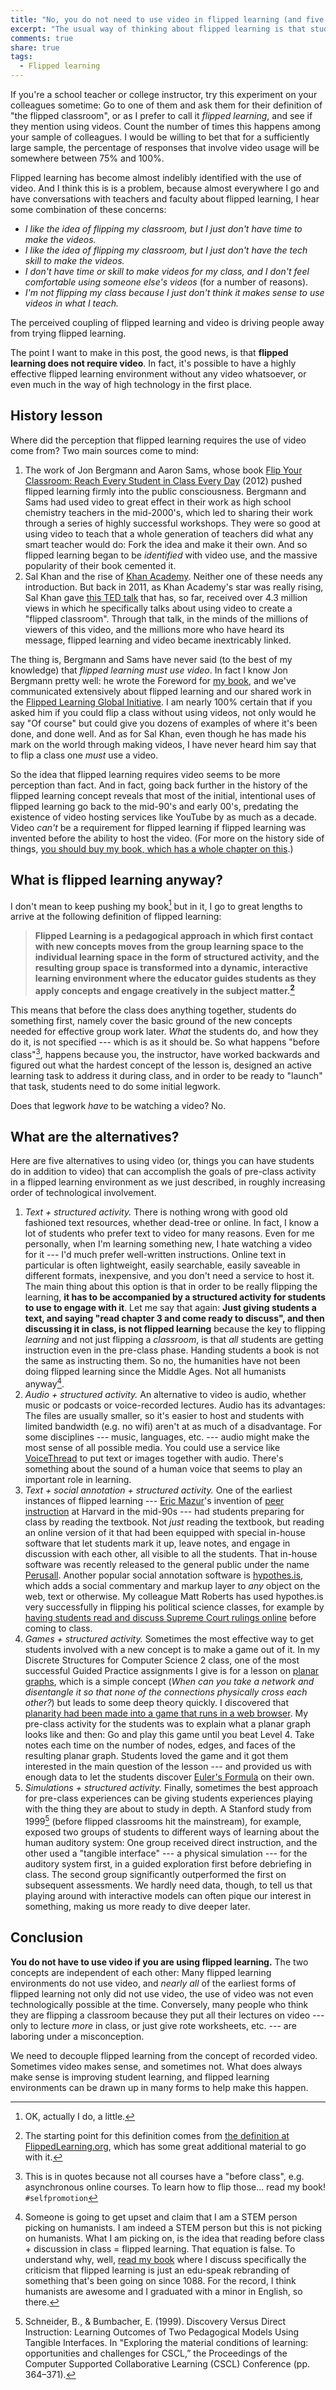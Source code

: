 ```yaml
---
title: "No, you do not need to use video in flipped learning (and five alternatives)"
excerpt: "The usual way of thinking about flipped learning is that students watch videos before class, and unfortunately this leads many instructors away from using it. The truth is, video is unnecessary."
comments: true
share: true
tags:
  - Flipped learning
---
```


If you're a school teacher or college instructor, try this experiment on your colleagues sometime: Go to one of them and ask them for their definition of "the flipped classroom", or as I prefer to call it _flipped learning_, and see if they mention using videos. Count the number of times this happens among your sample of colleagues. I would be willing to bet that for a sufficiently large sample, the percentage of responses that involve video usage will be somewhere between 75% and 100%.

Flipped learning has become almost indelibly identified with the use of video. And I think this is is a problem, because almost everywhere I go and have conversations with teachers and faculty about flipped learning, I hear some combination of these concerns:

+ _I like the idea of flipping my classroom, but I just don't have time to make the videos._
+ _I like the idea of flipping my classroom, but I just don't have the tech skill to make the videos._
+ _I don't have time or skill to make videos for my class, and I don't feel comfortable using someone else's videos_ (for a number of reasons).
+ _I'm not flipping my class because I just don't think it makes sense to use videos in what I teach._

The perceived coupling of flipped learning and video is driving people away from trying flipped learning.

The point I want to make in this post, the good news, is that __flipped learning does not require video__. In fact, it's possible to have a highly effective flipped learning environment without any video whatsoever, or even much in the way of high technology in the first place.

## History lesson

Where did the perception that flipped learning requires the use of video come from? Two main sources come to mind:

1. The work of Jon Bergmann and Aaron Sams, whose book [Flip Your Classroom: Reach Every Student in Class Every Day](http://a.co/3K9pl7A) (2012) pushed flipped learning firmly into the public consciousness. Bergmann and Sams had used video to great effect in their work as high school chemistry teachers in the mid-2000's, which led to sharing their work through a series of highly successful workshops. They were so good at using video to teach that a whole generation of teachers did what any smart teacher would do: Fork the idea and make it their own. And so flipped learning began to be _identified_ with video use, and the massive popularity of their book cemented it.
2. Sal Khan and the rise of [Khan Academy](https://www.khanacademy.org/). Neither one of these needs any introduction. But back in 2011, as Khan Academy's star was really rising, Sal Khan gave [this TED talk](https://www.ted.com/talks/salman_khan_let_s_use_video_to_reinvent_education) that has, so far, received over 4.3 million views in which he specifically talks about using video to create a "flipped classroom". Through that talk, in the minds of the millions of viewers of this video, and the millions more who have heard its message, flipped learning and video became  inextricably linked.

The thing is, Bergmann and Sams have never said (to the best of my knowledge) that _flipped learning must use video_. In fact I know Jon Bergmann pretty well: he wrote the Foreword for [my book](http://rtalbert.org/book/), and we've communicated extensively about flipped learning and our shared work in the [Flipped Learning Global Initiative](http://flglobal.org/). I am nearly 100% certain that if you asked him if you could flip a class without using videos, not only would he say "Of course" but could give you dozens of examples of where it's been done, and done well. And as for Sal Khan, even though he has made his mark on the world through making videos, I have never heard him say that to flip a class one _must_ use a video.

So the idea that flipped learning requires video seems to be more perception than fact. And in fact, going back further in the history of the flipped learning concept reveals that most of the initial, intentional uses of flipped learning go back to the mid-90's and early 00's, predating the existence of video hosting services like YouTube by as much as a decade. Video _can't_ be a requirement for flipped learning if flipped learning was invented before the ability to host the video. (For more on the history side of things, [you should buy my book, which has a whole chapter on this](http://rtalbert.org/book/).)

## What is flipped learning anyway?

I don't mean to keep pushing my book[^1] but in it, I go to great lengths to arrive at the following definition of flipped learning:

>__Flipped Learning is a pedagogical approach in which first contact with new concepts moves from the group learning space to the individual learning space in the form of structured activity, and the resulting group space is transformed into a dynamic, interactive learning environment where the educator guides students as they apply concepts and engage creatively in the subject matter.[^3]__

This means that before the class does anything together, students do something first, namely cover the basic ground of the new concepts needed for effective group work later. _What_ the students do, and how they do it, is not specified --- which is as it should be. So what happens "before class"[^2], happens because you, the instructor, have worked backwards and figured out what the hardest concept of the lesson is, designed an active learning task to address it during class, and in order to be ready to "launch" that task, students need to do some initial legwork.

Does that legwork _have_ to be watching a video? No.

[^1]: OK, actually I do, a little.
[^2]: This is in quotes because not all courses have a "before class", e.g. asynchronous online courses. To learn how to flip those... read my book! `#selfpromotion`
[^3]: The starting point for this definition comes from [the definition at FlippedLearning.org](http://flippedlearning.org/definition-of-flipped-learning/), which has some great additional material to go with it.


## What are the alternatives?

Here are five alternatives to using video (or, things you can have students do in addition to video) that can accomplish the goals of pre-class activity in a flipped learning environment as we just described,  in roughly increasing order of technological involvement.

1. _Text + structured activity._ There is nothing wrong with good old fashioned text resources, whether dead-tree or online. In fact, I know a lot of students who prefer text to video for many reasons. Even for me personally, when I'm learning something new, I hate watching a video for it --- I'd much prefer well-written instructions. Online text in particular is often lightweight, easily searchable, easily saveable in different formats, inexpensive, and you don't need a service to host it. The main thing about this option is that in order to be really flipping the learning, **it has to be accompanied by a structured activity for students to use to engage with it**. Let me say that again: **Just giving students a text, and saying "read chapter 3 and come ready to discuss", and then discussing it in class, is not flipped learning** because the key to flipping _learning_ and not just flipping a _classroom_, is that _all_ students are getting instruction even in the pre-class phase. Handing students a book is not the same as instructing them. So no, the humanities have not been doing flipped learning since the Middle Ages. Not all humanists anyway[^5].
2. _Audio + structured activity._ An alternative to video is audio, whether music or podcasts or voice-recorded lectures. Audio has its advantages: The files are usually smaller, so it's easier to host and students with limited bandwidth (e.g. no wifi) aren't at as much of a disadvantage. For some disciplines --- music, languages, etc. --- audio might make the most sense of all possible media. You could use a service like [VoiceThread](https://voicethread.com/) to put text or images together with audio. There's something about the sound of a human voice that seems to play an important role in learning.
3. _Text + social annotation + structured activity._ One of the earliest instances of flipped learning --- [Eric Mazur](http://ericmazur.com/)'s invention of [peer instruction](http://mazur.harvard.edu/research/detailspage.php) at Harvard in the mid-90s --- had students preparing for class by reading the textbook. Not _just_ reading the textbook, but reading an online version of it that had been equipped with special in-house software that let students mark it up, leave notes, and engage in discussion with each other, all visible to all the students. That in-house software was recently released to the general public under the name [Perusall](https://perusall.com/). Another popular social annotation software is [hypothes.is](https://hypothes.is/), which adds a social commentary and markup layer to _any_ object on the web, text or otherwise. My colleague Matt Roberts has used hypothes.is very successfully in flipping his political science classes, for example by [having students read and discuss Supreme Court rulings online](https://via.hypothes.is/http://www.mmcr.us/courses/pls206-04_F15/readings/marbury_v_madison.html) before coming to class.
4. _Games + structured activity._ Sometimes the most effective way to get students involved with a new concept is to make a game out of it. In my Discrete Structures for Computer Science 2 class, one of the most successful Guided Practice assignments I give is for a lesson on [planar graphs](https://en.wikipedia.org/wiki/Planar_graph), which is a simple concept (_When can you take a network and disentangle it so that none of the connections physically cross each other?_) but leads to some deep theory quickly. I discovered that [planarity had been made into a game that runs in a web browser](http://planarity.net/). My pre-class activity for the students was to explain what a planar graph looks like and then: Go and play this game until you beat Level 4. Take notes each time on the number of nodes, edges, and faces of the resulting planar graph. Students loved the game and it got them interested in the main question of the lesson --- and provided us with enough data to let the students discover [Euler's Formula](https://nrich.maths.org/4719) on their own.
5. _Simulations + structured activity._ Finally, sometimes the best approach for pre-class experiences can be giving students experiences playing with the thing they are about to study in depth. A Stanford study from 1999[^4] (before flipped classrooms hit the mainstream), for example, exposed two groups of students to different ways of learning about the human auditory system: One group received direct instruction, and the other used a "tangible interface" --- a physical simulation --- for the auditory system first, in a guided exploration first before debriefing in class. The second group significantly outperformed the first on subsequent assessments. We hardly need data, though, to tell us that playing around with interactive models can often pique our interest in something, making us more ready to dive deeper later.

[^4]: Schneider, B., & Bumbacher, E. (1999). Discovery Versus Direct Instruction: Learning Outcomes of Two Pedagogical Models Using Tangible Interfaces. In "Exploring the material conditions of learning: opportunities and challenges for CSCL,” the Proceedings of the Computer Supported Collaborative Learning (CSCL) Conference (pp. 364–371).

[^5]: Someone is going to get upset and claim that I am a STEM person picking on humanists. I am indeed a STEM person but this is not picking on humanists. What I am picking on, is the idea that reading before class + discussion in class = flipped learning. That equation is false. To understand why, well, [read my book](http://rtalbert.org/book) where I discuss specifically the criticism that flipped learning is just an edu-speak rebranding of something that's been going on since 1088. For the record, I think humanists are awesome and I graduated with a minor in English, so there.

## Conclusion

**You do not have to use video if you are using flipped learning.** The two concepts are independent of each other: Many flipped learning environments do not use video, and _nearly all_ of the earliest forms of flipped learning not only did not use video, the use of video was not even technologically possible at the time. Conversely, many people who think they are flipping a classroom because they put all their lectures on video --- only to lecture _more_ in class, or just give rote worksheets, etc. --- are laboring under a misconception.

We need to decouple flipped learning from the concept of recorded video. Sometimes video makes sense, and sometimes not. What does always make sense is improving student learning, and flipped learning environments can be drawn up in many forms to help make this happen.
